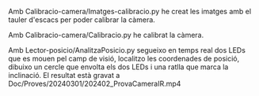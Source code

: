 Amb Calibracio-camera/Imatges-calibracio.py he creat les imatges amb el tauler d'escacs per poder calibrar la càmera.

Amb Calibracio-camera/Calibracio.py he calibrat la càmera.

Amb Lector-posicio/AnalitzaPosicio.py segueixo en temps real dos LEDs que es mouen pel camp de visió, localitzo les coordenades de posició, dibuixo un cercle que envolta els dos LEDs i una ratlla que marca la inclinació. El resultat està gravat a Doc/Proves/20240301/202402_ProvaCameraIR.mp4

